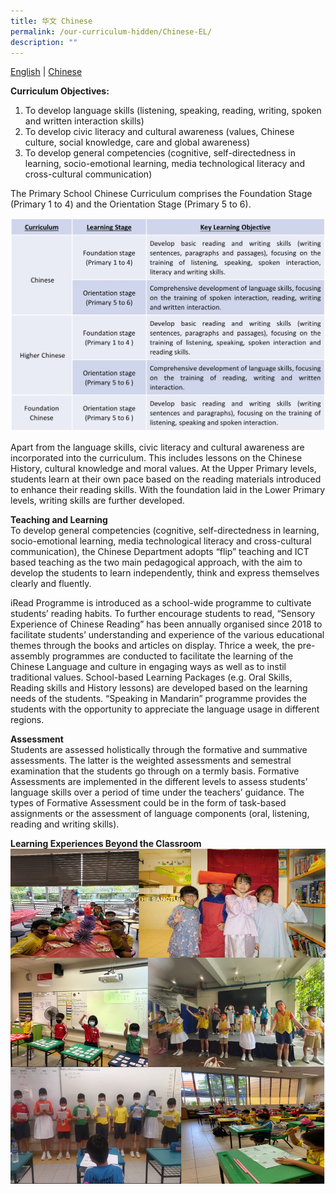 ```yaml
---
title: 华文 Chinese
permalink: /our-curriculum-hidden/Chinese-EL/
description: ""
---
```

[English](/our-programmes/Chinese-EL/) | [Chinese](/our-programmes/Chinese-CL/)

**Curriculum Objectives:**<br>
1. To develop language skills (listening, speaking, reading, writing, spoken and written interaction skills)
2. To develop civic literacy and cultural awareness (values, Chinese culture, social knowledge, care and global awareness)
3. To develop general competencies (cognitive, self-directedness in learning, socio-emotional learning, media technological literacy and cross-cultural communication)

The Primary School Chinese Curriculum comprises the Foundation Stage (Primary 1 to 4) and the Orientation Stage (Primary 5 to 6).

![Chinese3](/images/Our%20Programmes/Chinese3.jpg)

Apart from the language skills, civic literacy and cultural awareness are incorporated into the curriculum. This includes lessons on the Chinese History, cultural knowledge and moral values. At the Upper Primary levels, students learn at their own pace based on the reading materials introduced to enhance their reading skills. With the foundation laid in the Lower Primary levels, writing skills are further developed.

**Teaching and Learning**<br>
To develop general competencies (cognitive, self-directedness in learning, socio-emotional learning, media technological literacy and cross-cultural communication), the Chinese Department adopts “flip” teaching and ICT based teaching as the two main pedagogical approach, with the aim to develop the students to learn independently, think and express themselves clearly and fluently.

iRead Programme is introduced as a school-wide programme to cultivate students’ reading habits. To further encourage students to read, “Sensory Experience of Chinese Reading” has been annually organised since 2018 to facilitate students’ understanding and experience of the various educational themes through the books and articles on display. Thrice a week, the pre-assembly programmes are conducted to facilitate the learning of the Chinese Language and culture in engaging ways as well as to instil traditional values. School-based Learning Packages (e.g. Oral Skills, Reading skills and History lessons) are developed based on the learning needs of the students. “Speaking in Mandarin” programme provides the students with the opportunity to appreciate the language usage in different regions.

**Assessment**<br>
Students are assessed holistically through the formative and summative assessments. The latter is the weighted assessments and semestral examination that the students go through on a termly basis. Formative Assessments are implemented in the different levels to assess students’ language skills over a period of time under the teachers’ guidance. The types of Formative Assessment could be in the form of task-based assignments or the assessment of language components (oral, listening, reading and writing skills).

**Learning Experiences Beyond the Classroom** <br>
![Chinese1](/images/Our%20Programmes/Chinese1.jpg)